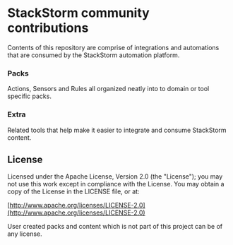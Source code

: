 StackStorm community contributions
==================================

Contents of this repository are comprise of integrations and automations that are consumed by the StackStorm automation platform.

### Packs
Actions, Sensors and Rules all organized neatly into to domain or tool specific packs.

### Extra
Related tools that help make it easier to integrate and consume StackStorm content.

## License

Licensed under the Apache License, Version 2.0 (the "License"); you may not use this work except in compliance with the License. You may obtain a copy of the License in the LICENSE file, or at:

  [http://www.apache.org/licenses/LICENSE-2.0](http://www.apache.org/licenses/LICENSE-2.0)

User created packs and content which is not part of this project can be of any license.

